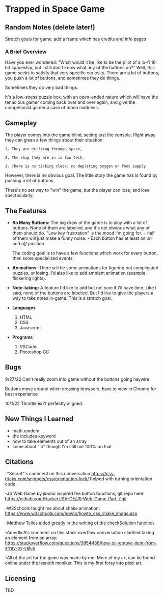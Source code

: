 # Trapped in Space Game

## Random Notes (delete later!)
Stretch goals for game: add a frame which has credits and info pages

### A Brief Overview
Have you ever wondered:
"What would it be like to be the pilot of a lo-fi 16-bit spaceship, but I still don't know what any of the buttons do?"
Well, this game seeks to satisfy that very specific curiosity.
There are a lot of buttons, you push a lot of buttons, and sometimes they do things.

Sometimes they do very bad things.

It's a low-stress puzzle box, with an open-ended nature which will have the tenacious gamer coming back over and over again, and give the competionist gamer a case of moon madness.

## Gameplay

The player comes into the game blind, seeing just the console. Right away they can glean a few things about their situation:

    1. They are drifting through space,

    2. The ship they are in is low tech,

    3. There is no ticking clock: no depleting oxygen or food supply
    
However, there is no obvious goal. The little story the game has is found by pushing a _lot_ of buttons.

There's no set way to "win" the game, but the player can lose, and lose spectacularly. 

## The Features

- **So Many Buttons:**
    The big draw of the game is to play with a lot of buttons. None of them are labelled, and it's not obvious what any of them should do. "Low key frustration" is the mood I'm going for.
        - Half of them will just make a funny noise.
        - Each button has at least an *on* and *off* position.
    
    The coding goal is to have a few functions which work for every button, then some specialized events.

- **Animations:**
    There will be some animations for figuring out complicated puzzles, or losing. I'd also like to add ambient animation (example: flickering lights).

- **Note-taking:** A feature I'd like to add but not sure if I'll have time. Like I said, none of the buttons are labelled. But I'd like to give the players a way to take notes in-game. This is a stretch goal.

- **Languages**
    1. HTML
    2. CSS
    3. Javascript

- **Programs**
    1. VSCode
    2. Photoshop CC

## Bugs
9/27/22
Can't really zoom into game without the buttons going haywire

Buttons move around when crossing browsers, have to view in Chrome for best experience

10/1/22
Throttle isn't perfectly aligned.

## New Things I Learned
- math.random
- the includes keyword
- how to take elements out of an array
- some about "in" though I'm still not 100% on that

## Citations

-"Secret"'s comment on this conversation https://css-tricks.com/snippets/css/orientation-lock/ helped with turning orientation code.

-JS Web Game by _jlboba_ inspired the button functions, git repo here:
https://github.com/HackerUSA-CE/JS-Web-Game-Part-7.git

-W3Schools taught me about shake animation: https://www.w3schools.com/howto/howto_css_shake_image.asp

-Matthew Telles aided greatly in the writing of the checkSolution function

-AmerllicA's comment on this stack overflow conversation clarified taking an element from an array: https://stackoverflow.com/questions/3954438/how-to-remove-item-from-array-by-value

-All of the art for the game was made by me. More of my art can be found online under the iesnoth moniker. This is my first foray into pixel art.

## Licensing

TBD